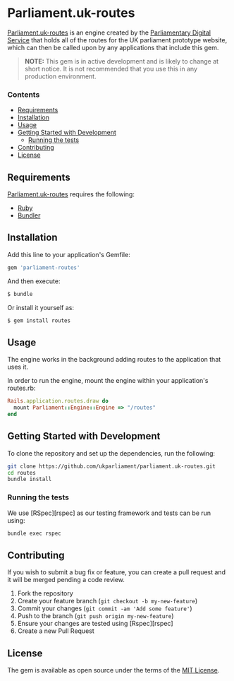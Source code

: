 # Parliament.uk-routes

[Parliament.uk-routes](https://github.com/ukparliament/parliament.uk-routes "Parliament.uk-routes") is an engine created by the [Parliamentary Digital Service](https://github.com/ukparliament "Parliamentary Digital Service") that holds all of the routes for the UK parliament prototype website, which can then be called upon by any applications that include this gem.

> **NOTE:** This gem is in active development and is likely to change at short notice. It is not recommended that you use this in any production environment.



### Contents

- [Requirements](#requirements)
- [Installation](#installation)
- [Usage](#usage)
- [Getting Started with Development](#getting-started-with-development)
  - [Running the tests](#running-the-tests)
- [Contributing](#contributing)
- [License](#license)

## Requirements
[Parliament.uk-routes](https://github.com/ukparliament/parliament.uk-routes "Parliament.uk-routes") requires the following:
* [Ruby](https://www.ruby-lang.org/en/)
* [Bundler](http://http://bundler.io/)

## Installation
Add this line to your application's Gemfile:

```ruby
gem 'parliament-routes'
```

And then execute:
```bash
$ bundle
```

Or install it yourself as:
```bash
$ gem install routes
```

## Usage
The engine works in the background adding routes to the application that uses it.

In order to run the engine, mount the engine within your application's routes.rb:
```ruby
Rails.application.routes.draw do
  mount Parliament::Engine::Engine => "/routes"
end
```

## Getting Started with Development
To clone the repository and set up the dependencies, run the following:
```bash
git clone https://github.com/ukparliament/parliament.uk-routes.git
cd routes
bundle install
```

### Running the tests
We use [RSpec][rspec] as our testing framework and tests can be run using:
```bash
bundle exec rspec
```

## Contributing
If you wish to submit a bug fix or feature, you can create a pull request and it will be merged pending a code review.

1. Fork the repository
1. Create your feature branch (`git checkout -b my-new-feature`)
1. Commit your changes (`git commit -am 'Add some feature'`)
1. Push to the branch (`git push origin my-new-feature`)
1. Ensure your changes are tested using [Rspec][rspec]
1. Create a new Pull Request

## License
The gem is available as open source under the terms of the [MIT License](http://opensource.org/licenses/MIT).

